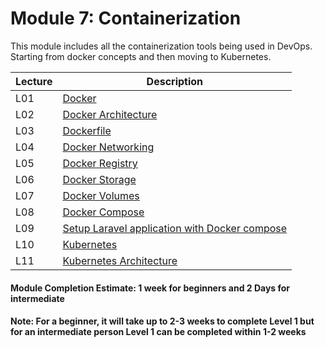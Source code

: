 # Module 7: Containerization
This module includes all the containerization tools being used in DevOps. Starting from docker concepts and then moving to Kubernetes. 

| Lecture |   Description  |
|---------|----------------|
|  L01    | [Docker](L01-Docker.md)  |
|  L02    | [Docker Architecture](L02-DockerArchitecture.md)  |
|  L03    | [Dockerfile](L03-Dockerfiles.md)  |
|  L04    | [Docker Networking](L04-DockerNetworking.md)  |
|  L05    | [Docker Registry](L05-DockerRegistry.md)  |
|  L06    | [Docker Storage](L06-DockerStorage.md)  |
|  L07    | [Docker Volumes](L07-DockerVolumes.md)  |
|  L08    | [Docker Compose](L08-DockerCompose.md)  |
|  L09    | [Setup Laravel application with Docker compose](L09-SetupLaravelWithDockerCompose.md)  |
|  L10    | [Kubernetes](L10-Kubernetes.md)  |
|  L11    | [Kubernetes Architecture](L11-KubernetesArchitecture.md)  |

#### Module Completion Estimate: 1 week for beginners and 2 Days for intermediate  

#### Note: For a beginner, it will take up to 2-3 weeks to complete Level 1 but for an intermediate person Level 1 can be completed within 1-2 weeks  